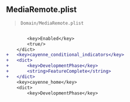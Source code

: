## MediaRemote.plist

> `Domain/MediaRemote.plist`

```diff

 		<key>Enabled</key>
 		<true/>
 	</dict>
+	<key>cayenne_conditional_indicators</key>
+	<dict>
+		<key>DevelopmentPhase</key>
+		<string>FeatureComplete</string>
+	</dict>
 	<key>cayenne_home</key>
 	<dict>
 		<key>DevelopmentPhase</key>

```
